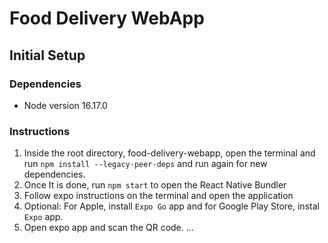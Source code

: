 # Food Delivery WebApp
## Initial Setup
### Dependencies
- Node version 16.17.0
### Instructions
1. Inside the root directory, food-delivery-webapp, open the terminal and run `npm install --legacy-peer-deps` and run again for new dependencies.
2. Once It is done, run `npm start` to open the React Native Bundler
3. Follow expo instructions on the terminal and open the application
4. Optional: For Apple, install `Expo Go` app and for Google Play Store, instal `Expo` app.
4. Open expo app and scan the QR code.
...